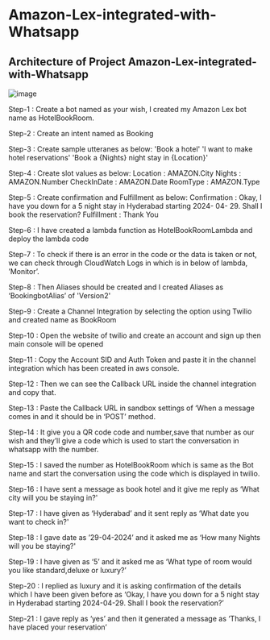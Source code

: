 # Amazon-Lex-integrated-with-Whatsapp

## Architecture of Project Amazon-Lex-integrated-with-Whatsapp

![image](https://github.com/sushmag1683/Amazon-Lex-integrated-with-Whatsapp/assets/116668536/dde9133b-9a3c-4482-a27f-f1467a6d3874)

Step-1 : 	Create a bot named as your wish, I created my Amazon Lex bot name as HotelBookRoom.

Step-2 : 	Create an intent named as Booking 

Step-3 : 	Create sample utteranes as below:
          'Book a hotel'
          'I want to make hotel reservations'
          'Book a {Nights} night stay in {Location}'

Step-4 :  Create slot values as below:
          Location     : AMAZON.City
          Nights       : AMAZON.Number
          CheckInDate  : AMAZON.Date
          RoomType     : AMAZON.Type

Step-5 :  Create confirmation and Fulfillment as below:
          Confirmation : Okay, I have you down for a 5 night stay in Hyderabad starting 2024- 
          04- 29. Shall I book the reservation?
          Fulfillment : Thank You

Step-6 : 	I have created a lambda function as HotelBookRoomLambda and deploy the lambda code


Step-7 : 	To check if there is an error in the code or the data is taken or not, we can check through CloudWatch Logs in which is in below of lambda, ’Monitor’.

Step-8 : 	Then Aliases should be created and I created Aliases as ‘BookingbotAlias’ of 
          'Version2'

Step-9 : 	 Create a Channel Integration by selecting the option using Twilio and created name as BookRoom

Step-10 : Open the website of twilio and create an account and sign up then main console will 
          be opened

Step-11 : Copy the Account SID and Auth Token and paste it in the channel integration which 
          has been created in aws console.

Step-12 :	Then we can see the Callback URL inside the channel integration and copy that.

Step-13 : Paste the Callback URL in sandbox settings of ‘When a message comes in and it should 
          be in ‘POST’ method.

Step-14 :	It give you a QR code code and number,save that number as our wish and they’ll give 
          a code which is used to start the conversation in whatsapp with the number.

Step-15 :	I saved the number as HotelBookRoom which is same as the Bot name and start the 
          conversation using the code which is displayed in twilio.

Step-16 :	I have sent a message as book hotel and it give me reply as ‘What city will you be 
          staying in?'

Step-17 : I have given as ‘Hyderabad’ and it sent reply as ‘What date you want to check in?'

Step-18 : I gave date as ’29-04-2024’ and it asked me as ‘How many Nights will you be staying?'

Step-19 :	I have given as ‘5’ and it asked me as ‘What type of room would you like 
          standard,deluxe or luxury?’

Step-20 :	I replied as luxury and it is asking confirmation of the details which I have been 
          given before as ‘Okay, I have you down for a 5 night stay in Hyderabad starting 
          2024-04-29. Shall I book the reservation?’

Step-21 : I gave reply as ‘yes’ and then it generated a message as ‘Thanks, I have placed your 
          reservation’
